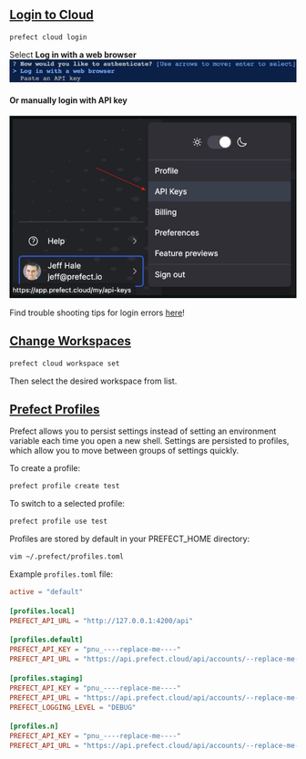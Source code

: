 ## [Login to Cloud](https://docs.prefect.io/latest/cloud/connecting/#log-into-prefect-cloud-from-a-terminal)

```bash
prefect cloud login
```
Select **Log in with a web browser**
![Alt text](login_with_wbrowser.png)

#### Or manually login with API key

![Alt text](get_api_key.png)

Find trouble shooting tips for login errors [here](https://docs.prefect.io/latest/cloud/connecting/#prefect-cloud-login-errors)!

## [Change Workspaces](https://docs.prefect.io/latest/cloud/connecting/#change-workspaces)
```bash
prefect cloud workspace set
```
Then select the desired workspace from list.

## [Prefect Profiles](https://docs.prefect.io/latest/guides/settings/#configuration-profiles)
Prefect allows you to persist settings instead of setting an environment variable each time you open a new shell. Settings are persisted to profiles, which allow you to move between groups of settings quickly.

To create a profile:
```bash
prefect profile create test
```

To switch to a selected profile:
```bash
prefect profile use test
```

Profiles are stored by default in your PREFECT_HOME directory:
```bash
vim ~/.prefect/profiles.toml
```

Example `profiles.toml` file:

```toml
active = "default"

[profiles.local]
PREFECT_API_URL = "http://127.0.0.1:4200/api"

[profiles.default]
PREFECT_API_KEY = "pnu_----replace-me----"
PREFECT_API_URL = "https://api.prefect.cloud/api/accounts/--replace-me--/workspaces/--replace-me--"

[profiles.staging]
PREFECT_API_KEY = "pnu_----replace-me----"
PREFECT_API_URL = "https://api.prefect.cloud/api/accounts/--replace-me--/workspaces/--staging-workspace-replace-me--"
PREFECT_LOGGING_LEVEL = "DEBUG"

[profiles.n]
PREFECT_API_KEY = "pnu_----replace-me----"
PREFECT_API_URL = "https://api.prefect.cloud/api/accounts/--replace-me--/workspaces/--n-workspace-replace-me--"
```